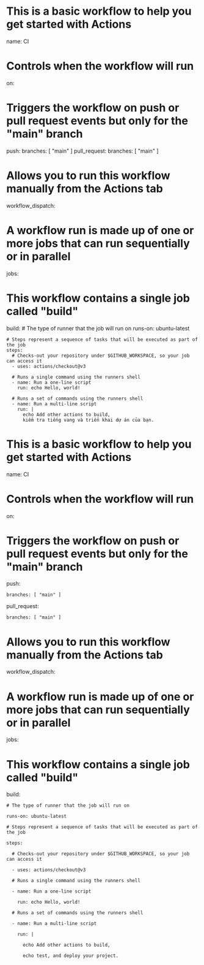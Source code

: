 # This is a basic workflow to help you get started with Actions

name: CI

# Controls when the workflow will run
on:
  # Triggers the workflow on push or pull request events but only for the "main" branch
  push:
    branches: [ "main" ]
  pull_request:
    branches: [ "main" ]

  # Allows you to run this workflow manually from the Actions tab
  workflow_dispatch:

# A workflow run is made up of one or more jobs that can run sequentially or in parallel
jobs:
  # This workflow contains a single job called "build"
  build:
    # The type of runner that the job will run on
    runs-on: ubuntu-latest

    # Steps represent a sequence of tasks that will be executed as part of the job
    steps:
      # Checks-out your repository under $GITHUB_WORKSPACE, so your job can access it
      - uses: actions/checkout@v3

      # Runs a single command using the runners shell
      - name: Run a one-line script
        run: echo Hello, world!

      # Runs a set of commands using the runners shell
      - name: Run a multi-line script
        run: |
          echo Add other actions to build,
          kiểm tra tiếng vang và triển khai dự án của bạn.
# This is a basic workflow to help you get started with Actions

name: CI

# Controls when the workflow will run

on:

  # Triggers the workflow on push or pull request events but only for the "main" branch

  push:

    branches: [ "main" ]

  pull_request:

    branches: [ "main" ]

  # Allows you to run this workflow manually from the Actions tab

  workflow_dispatch:

# A workflow run is made up of one or more jobs that can run sequentially or in parallel

jobs:

  # This workflow contains a single job called "build"

  build:

    # The type of runner that the job will run on

    runs-on: ubuntu-latest

    # Steps represent a sequence of tasks that will be executed as part of the job

    steps:

      # Checks-out your repository under $GITHUB_WORKSPACE, so your job can access it

      - uses: actions/checkout@v3

      # Runs a single command using the runners shell

      - name: Run a one-line script

        run: echo Hello, world!

      # Runs a set of commands using the runners shell

      - name: Run a multi-line script

        run: |

          echo Add other actions to build,

          echo test, and deploy your project.
